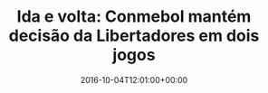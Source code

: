 ---
layout: post
title: "Ida e volta: Conmebol mantém decisão da Libertadores em dois jogos"
date: 2016-10-04T12:01:00+00:00
external_link: "http://globoesporte.globo.com/futebol/futebol-internacional/noticia/2016/10/conmebol-anuncia-que-final-da-libertadores-seguira-em-dois-jogos.html"
categories: news globo.com
---
